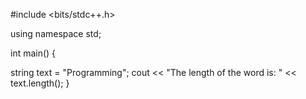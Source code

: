 #include <bits/stdc++.h>

using namespace std;

int main() {

 string text = "Programming";
    cout << "The length of the word is: " << text.length();
}
